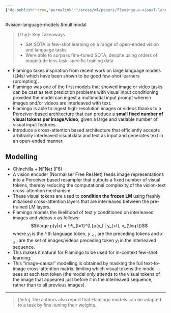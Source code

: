 ```yaml
---
{"dg-publish":true,"permalink":"/areas/ml/papers/flamingo-a-visual-language-model-for-few-shot-learning/"}
---
```


#vision-language-models #multimodal 

> [! tip]- Key Takeaways
> * Set SOTA in few-shot learning on a range of open-ended vision and language tasks
> * Were able to surpass fine-tuned SOTA, despite using orders of magnitude less task-specific training data

* Flamingo takes inspiration from recent work on large language models (LMs) which have been shown to be good few-shot learners (prompting). 
* Flamingo was one of the first models that showed image or video tasks can be cast as text prediction problems with visual input conditioning provided the model can ingest a multimodal input prompt wherein images and/or videos are interleaved with text.
* Flamingo is able to ingest high-resolution images or videos thanks to a Perceiver-based architecture that can produce a **small fixed number of visual tokens per image/video**, given a large and variable number of visual input features.
* Introduce a cross-attention based architecture that efficiently accepts arbitrarily interleaved visual data and text as input and generates text in an open-ended manner.
## Modelling
* Chinchilla + NFNet (F6)
* A vision encoder (Normaliser Free ResNet) feeds image representations into a Perceiver based resampler that outputs a fixed number of visual tokens, thereby reducing the computational complexity of the vision-text cross-attention mechanism.
* These visual tokens are used to **condition the frozen LM** using freshly initialised cross-attention layers that are interleaved between the pre-trained LM layers.
* Flamingo models the likelihood of text $y$ conditioned on interleaved images and videos $x$ as follows: $$\large p(y|x) = \Pi_{l=1}^{L}p(y_l | y_{<l}, x_{\leq l})$$where $y_l$ is the $l$-th language token, $y_{< l}$ are the preceding tokens and $x_{\leq l}$ are the set of images/videos preceding token $y_l$ in the interleaved sequence.
* This makes it natural for Flamingo to be used for in-context few-shot learning.
* This "image-causal" modelling is obtained by masking the full text-to-image cross-attention matrix, limiting which visual tokens the model sees at each text token (the model only attends to the visual tokens of the image that appeared just before it in the interleaved sequence, rather than to all previous images).
---
> [!info] The authors also report that Flamingo models can be adapted to a task by fine-tuning their weights. 

